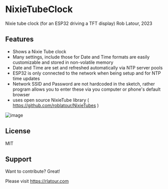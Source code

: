 # NixieTubeClock
Nixie tube clock (for an ESP32 driving a TFT display)
Rob Latour, 2023

## Features

- Shows a Nixie Tube clock
- Many settings, include those for Date and Time formats are easily customizable and stored in non-volatile memory
- Date and Time are set and refreshed automatically via NTP server pools
- ESP32 is only connected to the network when being setup and for NTP time updates
- Network SSID and Password are not hardcoded in the sketch, rather program allows you to enter these via you computer or phone's default browser
- uses open source NixieTube library ( https://github.com/roblatour/NixieTubes ) 

![image](https://user-images.githubusercontent.com/5200730/210621274-969581ec-2961-4eeb-93b3-a9b1acfaef04.png)

## License

MIT

## Support

Want to contribute? Great!

Please visit https://rlatour.com 
